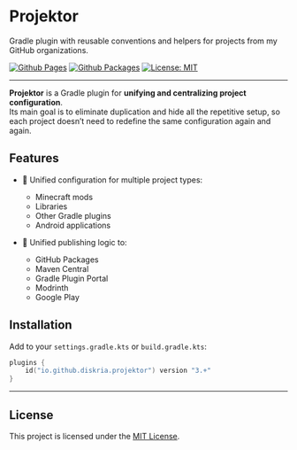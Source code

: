 # Projektor

Gradle plugin with reusable conventions and helpers for projects from my GitHub organizations.

[![Github Pages](https://img.shields.io/github/v/tag/diskria/projektor.svg?label=Github+Pages&style=for-the-badge&sort=semver)](https://diskria.github.io/projektor) [![Github Packages](https://img.shields.io/github/v/tag/diskria/projektor.svg?label=Github+Packages&style=for-the-badge&sort=semver)](https://github.com/diskria/projektor/packages) [![License: MIT](https://img.shields.io/static/v1?label=License&style=for-the-badge&message=MIT&color=yellow)](https://spdx.org/licenses/MIT)

---

**Projektor** is a Gradle plugin for **unifying and centralizing project configuration**.  
Its main goal is to eliminate duplication and hide all the repetitive setup, so each project doesn’t need to redefine
the same configuration again and again.

## Features

- 🔧 Unified configuration for multiple project types:
    - Minecraft mods
    - Libraries
    - Other Gradle plugins
    - Android applications

- 🚀 Unified publishing logic to:
    - GitHub Packages
    - Maven Central
    - Gradle Plugin Portal
    - Modrinth
    - Google Play

## Installation

Add to your `settings.gradle.kts` or `build.gradle.kts`:

```kotlin
plugins {
    id("io.github.diskria.projektor") version "3.+"
}
```

---

## License

This project is licensed under the [MIT License](https://spdx.org/licenses/MIT).
